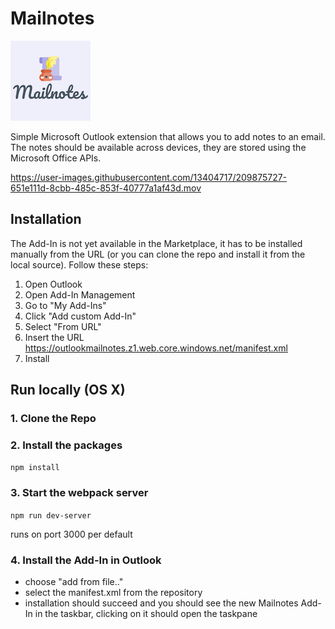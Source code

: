 # Mailnotes

![logo](./assets/icon-128.png)

Simple Microsoft Outlook extension that allows you to add notes to an email.
The notes should be available across devices, they are stored using the Microsoft Office APIs.


https://user-images.githubusercontent.com/13404717/209875727-651e111d-8cbb-485c-853f-40777a1af43d.mov


## Installation

The Add-In is not yet available in the Marketplace, it has to be installed manually from the URL (or you can clone the repo and install it from the local source).
Follow these steps:

1. Open Outlook
2. Open Add-In Management
3. Go to "My Add-Ins"
4. Click "Add custom Add-In"
5. Select "From URL"
6. Insert the URL https://outlookmailnotes.z1.web.core.windows.net/manifest.xml
7. Install

## Run locally (OS X)

### 1. Clone the Repo

### 2. Install the packages

`npm install`

### 3. Start the webpack server

`npm run dev-server`

runs on port 3000 per default

### 4. Install the Add-In in Outlook

- choose "add from file.."
- select the manifest.xml from the repository
- installation should succeed and you should see the new Mailnotes Add-In in the taskbar, clicking on it should open the taskpane

